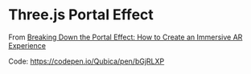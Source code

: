 # Three.js Portal Effect

From [Breaking Down the Portal Effect: How to Create an Immersive AR Experience](https://medium.com/@petercoolen/breaking-down-the-portal-effect-how-to-create-an-immersive-ar-experience-9654aa882c13)

Code: https://codepen.io/Qubica/pen/bGjRLXP
